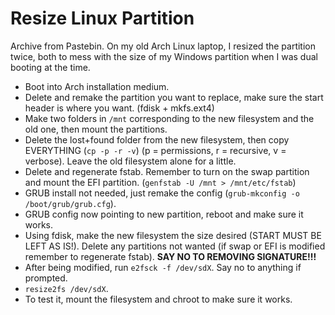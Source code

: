 # Resize Linux Partition

Archive from Pastebin. On my old Arch Linux laptop, I resized the partition
twice, both to mess with the size of my Windows partition when I was dual
booting at the time.

- Boot into Arch installation medium.
- Delete and remake the partition you want to replace, make sure the start
  header is where you want. (fdisk + mkfs.ext4)
- Make two folders in `/mnt` corresponding to the new filesystem and the old
  one, then mount the partitions.
- Delete the lost+found folder from the new filesystem, then copy EVERYTHING
  (`cp -p -r -v`) (p = permissions, r = recursive, v = verbose). Leave the old
  filesystem alone for a little.
- Delete and regenerate fstab. Remember to turn on the swap partition and mount
  the EFI partition. (`genfstab -U /mnt > /mnt/etc/fstab`)
- GRUB install not needed, just remake the config
  (`grub-mkconfig -o  /boot/grub/grub.cfg`).
- GRUB config now pointing to new partition, reboot and make sure it works.
- Using fdisk, make the new filesystem the size desired (START MUST BE LEFT AS
  IS!). Delete any partitions not wanted (if swap or EFI is modified remember to
  regenerate fstab). **SAY NO TO REMOVING SIGNATURE!!!**
- After being modified, run `e2fsck -f /dev/sdX`. Say no to anything if
  prompted.
- `resize2fs /dev/sdX`.
- To test it, mount the filesystem and chroot to make sure it works.
